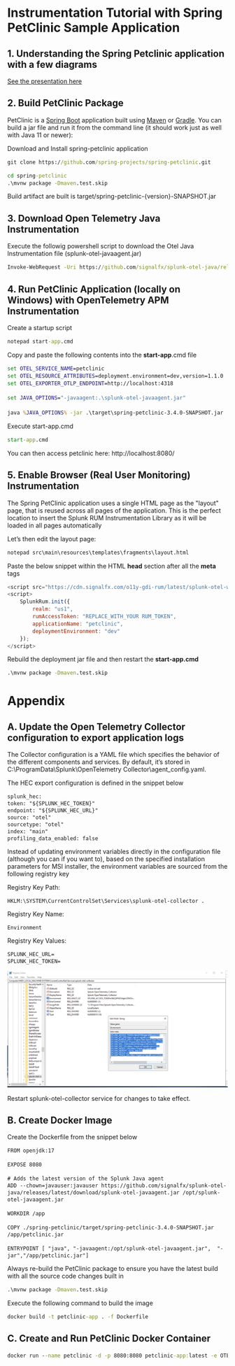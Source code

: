 # Instrumentation Tutorial with Spring PetClinic Sample Application


## 1. Understanding the Spring Petclinic application with a few diagrams
<a href="https://speakerdeck.com/michaelisvy/spring-petclinic-sample-application">See the presentation here</a>

## 2. Build PetClinic Package
PetClinic is a [Spring Boot](https://spring.io/guides/gs/spring-boot) application built using [Maven](https://spring.io/guides/gs/maven/) or [Gradle](https://spring.io/guides/gs/gradle/). You can build a jar file and run it from the command line (it should work just as well with Java 11 or newer):


Download and Install spring-petclinic application
```cmd
git clone https://github.com/spring-projects/spring-petclinic.git
```

```cmd
cd spring-petclinic
.\mvnw package -Dmaven.test.skip
```

Build artifact are built is target/spring-petclinic-{version}-SNAPSHOT.jar 

## 3. Download Open Telemetry Java Instrumentation 

Execute the followig powershell script to download the Otel Java Instrumentation file (splunk-otel-javaagent.jar)
```cmd
Invoke-WebRequest -Uri https://github.com/signalfx/splunk-otel-java/releases/latest/download/splunk-otel-javaagent.jar -OutFile splunk-otel-javaagent.jar
```

## 4. Run PetClinic Application (locally on Windows) with OpenTelemetry APM Instrumentation

Create a startup script

```cmd
notepad start-app.cmd
```

Copy and paste the following contents into the **start-app**.cmd file

```cmd
set OTEL_SERVICE_NAME=petclinic
set OTEL_RESOURCE_ATTRIBUTES=deployment.environment=dev,version=1.1.0
set OTEL_EXPORTER_OTLP_ENDPOINT=http://localhost:4318

set JAVA_OPTIONS="-javaagent:.\splunk-otel-javaagent.jar"

java %JAVA_OPTIONS% -jar .\target\spring-petclinic-3.4.0-SNAPSHOT.jar
```

Execute start-app.cmd

```cmd
start-app.cmd
```

You can then access petclinic here: http://localhost:8080/

## 5. Enable Browser (Real User Monitoring) Instrumentation

The Spring PetClinic application uses a single HTML page as the "layout" page, that is reused across all pages of the
application. This is the perfect location to insert the Splunk RUM Instrumentation Library as it will be loaded in all
pages automatically

Let’s then edit the layout page:

```cmd
notepad src\main\resources\templates\fragments\layout.html
```

Paste the below snippet within the HTML **head** section after all the **meta** tags
```javascript
<script src="https://cdn.signalfx.com/o11y-gdi-rum/latest/splunk-otel-web.js" crossorigin="anonymous"></script>
<script>
    SplunkRum.init({
        realm: "us1",
        rumAccessToken: "REPLACE_WITH_YOUR RUM_TOKEN",
        applicationName: "petclinic",
        deploymentEnvironment: "dev"
    });
</script>
```

Rebuild the deployment jar file and then restart the **start-app.cmd**

```cmd
.\mvnw package -Dmaven.test.skip
```

# Appendix

## A. Update the Open Telemetry Collector configuration to export application logs

The Collector configuration is a YAML file  which specifies the behavior of the different components and services. By default, it’s stored in C:\ProgramData\Splunk\OpenTelemetry Collector\agent_config.yaml.

The HEC export configuration is defined in the snippet below

```
splunk_hec:
token: "${SPLUNK_HEC_TOKEN}"
endpoint: "${SPLUNK_HEC_URL}"
source: "otel"
sourcetype: "otel"
index: "main"
profiling_data_enabled: false
```

Instead of updating environment variables directly in the configuration file (although you can if you want to), based on the specified installation parameters for MSI installer, the environment variables are sourced from the following registry key

Registry Key Path:
```
HKLM:\SYSTEM\CurrentControlSet\Services\splunk-otel-collector .
```

Registry Key Name:
```
Environment
```

Registry Key Values:

```properties
SPLUNK_HEC_URL=
SPLUNK_HEC_TOKEN=
```

![regedit](./regedit.png)

Restart splunk-otel-collector service for changes to take effect.


## B. Create Docker Image

Create the Dockerfile from the snippet below

```properties
FROM openjdk:17

EXPOSE 8080

# Adds the latest version of the Splunk Java agent
ADD --chown=javauser:javauser https://github.com/signalfx/splunk-otel-java/releases/latest/download/splunk-otel-javaagent.jar /opt/splunk-otel-javaagent.jar

WORKDIR /app

COPY ./spring-petclinic/target/spring-petclinic-3.4.0-SNAPSHOT.jar /app/petclinic.jar

ENTRYPOINT [ "java", "-javaagent:/opt/splunk-otel-javaagent.jar",  "-jar","/app/petclinic.jar"]
```

Always re-build the PetClinic package to ensure you have the latest build with all the source code changes built in

```cmd
.\mvnw package -Dmaven.test.skip
```

Execute the following command to build the image
```cmd
docker build -t petclinic-app . -f Dockerfile
```

## C. Create and Run PetClinic Docker Container

```cmd
docker run --name petclinic -d -p 8080:8080 petclinic-app:latest -e OTEL_SERVICE_NAME="petclinic" -e OTEL_RESOURCE_ATTRIBUTES"deployment.environment=dev" -e OTEL_EXPORTER_OTLP_ENDPOINT="http://host.docker.internal:4318" 
```